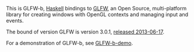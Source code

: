 This is GLFW-b, [Haskell][1] bindings to [GLFW][2], an Open Source,
multi-platform library for creating windows with OpenGL contexts and managing
input and events.

The bound of version GLFW is version 3.0.1, [released 2013-06-17][3].

For a demonstration of GLFW-b, see [GLFW-b-demo][4].

[1]: http://www.haskell.org/
[2]: http://www.glfw.org/
[3]: http://www.glfw.org/Version-3.0.1-released.html
[4]: https://github.com/bsl/GLFW-b-demo
